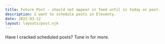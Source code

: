 ```yaml
---
title: Future Post - should not appear in feed until is today or past.
description: I want to schedule posts in Eleventy.
date: 2022-03-12
layout: layouts/post.njk
---
```


Have I cracked scheduled posts? Tune in for more.
